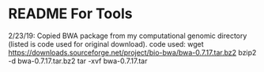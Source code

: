 README For Tools
================

2/23/19: Copied BWA package from my computational genomic directory (listed is code used for original download).
code used:
wget https://downloads.sourceforge.net/project/bio-bwa/bwa-0.7.17.tar.bz2
bzip2 -d bwa-0.7.17.tar.bz2
tar -xvf bwa-0.7.17.tar


